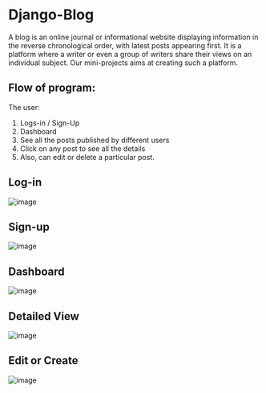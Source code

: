 # Django-Blog

A blog is an online journal or informational website displaying information in the reverse chronological order, with latest posts appearing first. It is a platform where a writer or even a group of writers share their views on an individual subject. Our mini-projects aims at creating such a platform.

## Flow of program: 

The user:
1. Logs-in / Sign-Up
2. Dashboard
3. See all the posts published by different users
4. Click on any post to see all the details
5. Also, can edit or delete a particular post.  

## Log-in

![image](https://user-images.githubusercontent.com/32220881/40467721-8e8dbf1a-5f48-11e8-9c53-c09f78c1fe10.png)

## Sign-up

![image](https://user-images.githubusercontent.com/32220881/40467684-6fe529f4-5f48-11e8-8b78-0b9e3f6b5239.png)

## Dashboard

![image](https://user-images.githubusercontent.com/32220881/40467750-a5818558-5f48-11e8-98b3-440b2209ce57.png)

## Detailed View

![image](https://user-images.githubusercontent.com/32220881/40467793-d752df5a-5f48-11e8-9a5d-0bc8bb8f96d3.png)

## Edit or Create

![image](https://user-images.githubusercontent.com/32220881/40467853-0b1d2fa2-5f49-11e8-86fb-9c5cf4f01d1b.png)
